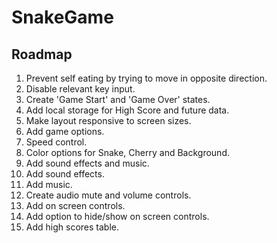 # SnakeGame

## Roadmap

1. Prevent self eating by trying to move in opposite direction.
  1. Disable relevant key input.
2. Create 'Game Start' and 'Game Over' states.
3. Add local storage for High Score and future data.
4. Make layout responsive to screen sizes.
5. Add game options.
  1. Speed control.
  2. Color options for Snake, Cherry and Background.
6. Add sound effects and music.
  1. Add sound effects.
  2. Add music.
  3. Create audio mute and volume controls.
7. Add on screen controls.
  1. Add option to hide/show on screen controls.
8. Add high scores table.
